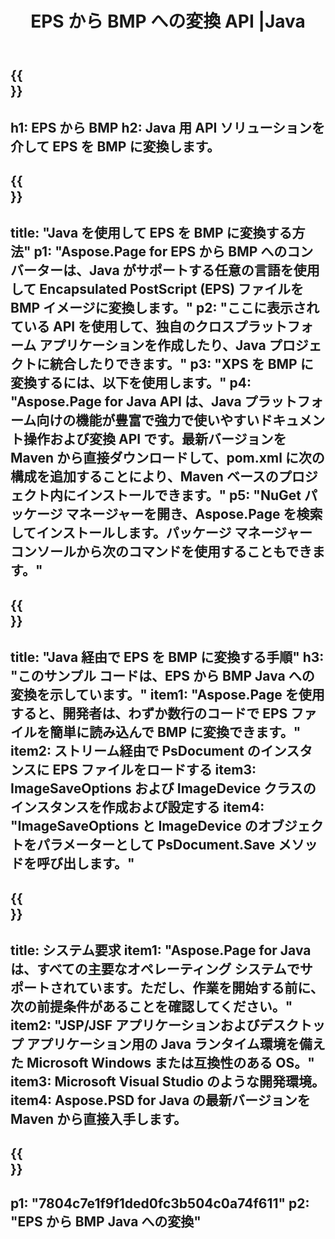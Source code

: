 ﻿---
translation: true
template: /_templates/_conversion-child-java.md
title: EPS から BMP への変換 API |Java
url: /java/conversion/eps-to-bmp/
description: EPS 形式から BMP ファイルへの Java 変換コードのサンプル。このコード例を使用して、Web またはデスクトップ Java ベースのアプリケーション内で EPS を BMP に変換します。
informat: EPS
outformat: BMP
otherformats: XPS PS
---

{{<section banner>}}
---
h1: EPS から BMP
h2: Java 用 API ソリューションを介して EPS を BMP に変換します。
---

{{<section overview>}}
---
title: "Java を使用して EPS を BMP に変換する方法"
p1: "Aspose.Page for EPS から BMP へのコンバーターは、Java がサポートする任意の言語を使用して Encapsulated PostScript (EPS) ファイルを BMP イメージに変換します。"
p2: "ここに表示されている API を使用して、独自のクロスプラットフォーム アプリケーションを作成したり、Java プロジェクトに統合したりできます。"
p3: "XPS を BMP に変換するには、以下を使用します。"
p4: "Aspose.Page for Java API は、Java プラットフォーム向けの機能が豊富で強力で使いやすいドキュメント操作および変換 API です。最新バージョンを Maven から直接ダウンロードして、pom.xml に次の構成を追加することにより、Maven ベースのプロジェクト内にインストールできます。"
p5: "NuGet パッケージ マネージャーを開き、Aspose.Page を検索してインストールします。パッケージ マネージャー コンソールから次のコマンドを使用することもできます。"
---

{{<section feature1>}}
---
title: "Java 経由で EPS を BMP に変換する手順"
h3: "このサンプル コードは、EPS から BMP Java への変換を示しています。"
item1: "Aspose.Page を使用すると、開発者は、わずか数行のコードで EPS ファイルを簡単に読み込んで BMP に変換できます。"
item2: ストリーム経由で PsDocument のインスタンスに EPS ファイルをロードする
item3: ImageSaveOptions および ImageDevice クラスのインスタンスを作成および設定する
item4: "ImageSaveOptions と ImageDevice のオブジェクトをパラメーターとして PsDocument.Save メソッドを呼び出します。"
---

{{<section feature2>}}
---
title: システム要求
item1: "Aspose.Page for Java は、すべての主要なオペレーティング システムでサポートされています。ただし、作業を開始する前に、次の前提条件があることを確認してください。"
item2: "JSP/JSF アプリケーションおよびデスクトップ アプリケーション用の Java ランタイム環境を備えた Microsoft Windows または互換性のある OS。"
item3: Microsoft Visual Studio のような開発環境。
item4: Aspose.PSD for Java の最新バージョンを Maven から直接入手します。
---

{{<section gist>}}
---
p1: "7804c7e1f9f1ded0fc3b504c0a74f611"
p2: "EPS から BMP Java への変換"
---

